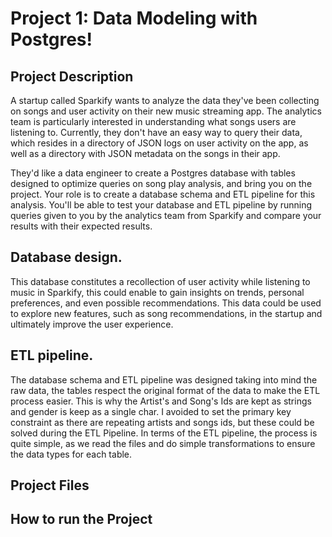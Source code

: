 # Project 1: Data Modeling with Postgres!

## Project Description

A startup called Sparkify wants to analyze the data they've been collecting on songs and user activity on their new music streaming app. The analytics team is particularly interested in understanding what songs users are listening to. Currently, they don't have an easy way to query their data, which resides in a directory of JSON logs on user activity on the app, as well as a directory with JSON metadata on the songs in their app.

They'd like a data engineer to create a Postgres database with tables designed to optimize queries on song play analysis, and bring you on the project. Your role is to create a database schema and ETL pipeline for this analysis. You'll be able to test your database and ETL pipeline by running queries given to you by the analytics team from Sparkify and compare your results with their expected results.


## Database design.

This database constitutes a recollection of user activity while listening to music in Sparkify, this could enable to gain insights on trends, personal preferences, and even possible recommendations. This data could be used to explore new features, such as song recommendations, in the startup and ultimately improve the user experience. 

## ETL pipeline.

The database schema and ETL pipeline was designed taking into mind the raw data, the tables respect the original format of the data to make the ETL process easier. This is why the Artist's and Song's Ids are kept as strings and gender is keep as a single char. I avoided to set the primary key constraint as there are repeating artists and songs ids, but these could be solved during the ETL Pipeline. In terms of the ETL pipeline, the process is quite simple, as we read the files and do simple transformations to ensure the data types for each table.

## Project Files

## How to run the Project
